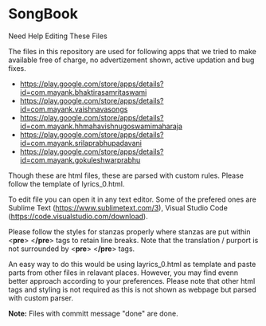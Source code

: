 # SongBook
Need Help Editing These Files

The files in this repository are used for following apps that we tried to make available free of charge, no advertizement shown, active updation and bug fixes.

- https://play.google.com/store/apps/details?id=com.mayank.bhaktirasamritaswami
- https://play.google.com/store/apps/details?id=com.mayank.vaishnavasongs
- https://play.google.com/store/apps/details?id=com.mayank.hhmahavishnugoswamimaharaja
- https://play.google.com/store/apps/details?id=com.mayank.srilaprabhupadavani
- https://play.google.com/store/apps/details?id=com.mayank.gokuleshwarprabhu

Though these are html files, these are parsed with custom rules. Please follow the template of lyrics_0.html.

To edit file you can open it in any text editor. Some of the prefered ones are Sublime Text (https://www.sublimetext.com/3), Visual Studio Code (https://code.visualstudio.com/download).

Please follow the styles for stanzas properly where stanzas are put within <**pre**> <**/pre**> tags to retain line breaks. Note that the translation / purport is not surrounded by <**pre**> <**/pre**> tags.

An easy way to do this would be using layrics_0.html as template and paste parts from other files in relavant places. However, you may find evenn better approach according to your preferences. Please note that other html tags and styling is not required as this is not shown as webpage but parsed with custom parser.

**Note:** Files with committ message "done" are done.
 
